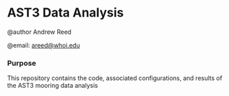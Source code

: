 # AST3 Data Analysis
@author Andrew Reed

@email: areed@whoi.edu

### Purpose
This repository contains the code, associated configurations, and results of the AST3 mooring data analysis